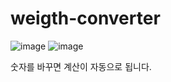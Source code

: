# weigth-converter
![image](https://github.com/jung-chaewon/weigth-converter/assets/131144717/f4f92aef-c5d5-458a-b76f-9e8047c190d4)
![image](https://github.com/jung-chaewon/weigth-converter/assets/131144717/abc15bda-f207-4401-a7dd-bbd6a59a5f5c)

숫자를 바꾸면 계산이 자동으로 됩니다.

